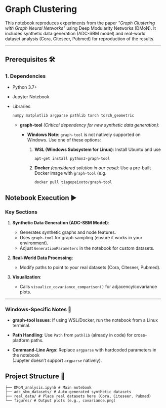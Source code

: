 # Graph Clustering

This notebook reproduces experiments from the paper *"Graph Clustering with Graph Neural Networks"* using Deep Modularity Networks (DMoN). It includes synthetic data generation (ADC-SBM model) and real-world dataset analysis (Cora, Citeseer, Pubmed) for reproduction of the results.

---

## **Prerequisites** 🛠️

### **1. Dependencies**
- Python 3.7+
- Jupyter Notebook
- Libraries:
  ```bash
  numpy matplotlib argparse pathlib torch torch_geometric
   ```

  - **graph-tool** *(Critical dependency for new synthetic data generation)*:
  
    - **Windows Note**: `graph-tool` is not natively supported on Windows. Use one of these options:
    
      1. **WSL (Windows Subsystem for Linux)**: Install Ubuntu and use  
         ```bash
         apt-get install python3-graph-tool
         ```
    
      2. **Docker** *(considered solution in our case)*: Use a pre-built Docker image with `graph-tool` (e.g.  
         ```bash
         docker pull tiagopeixoto/graph-tool
         ```
## Notebook Execution ▶️

### Key Sections

1. **Synthetic Data Generation (ADC-SBM Model)**:
   - Generates synthetic graphs and node features.
   - Uses `graph-tool` for graph sampling (ensure it works in your environment).
   - Adjust `GenerationParameters` in the notebook for custom datasets.

2. **Real-World Data Processing**:
   - Modify paths to point to your real datasets (Cora, Citeseer, Pubmed).

3. **Visualization**:
   - Calls `visualize_covariance_comparison()` for adjacency/covariance plots.

---

### Windows-Specific Notes 🔧

- **graph-tool Issues**: If using WSL/Docker, run the notebook from a Linux terminal.

- **Path Handling**: Use `Path` from `pathlib` (already in code) for cross-platform paths.

- **Command-Line Args**: Replace `argparse` with hardcoded parameters in the notebook  
  (Jupyter doesn’t support `argparse` natively).

## Project Structure 📂
```
├── DMoN_analysis.ipynb # Main notebook 
├── adc_sbm_datasets/ # Auto-generated synthetic datasets 
├── real_data/ # Place real datasets here (Cora, Citeseer, Pubmed) 
└── figures/ # Output plots (e.g., covariance.png)
```
